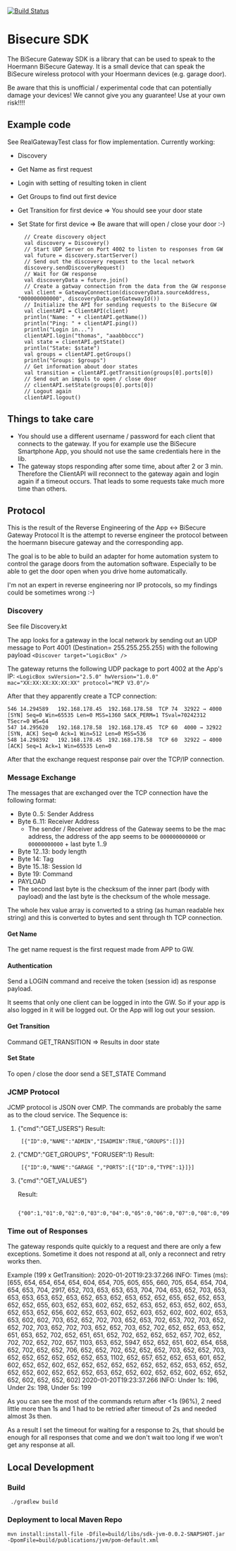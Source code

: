 [![Build Status](https://travis-ci.org/bisdk/sdk.svg?branch=master)](https://travis-ci.org/bisdk/sdk)

# Bisecure SDK

The BiSecure Gateway SDK is a library that can be used to speak to the Hoermann BiSecure Gateway.
It is a small device that can speak the BiSecure wireless protocol with your Hoermann devices (e.g. garage door).

Be aware that this is unofficial / experimental code that can potentially damage your devices! We cannot give you any guarantee! 
Use at your own risk!!!!  

## Example code
See RealGatewayTest class for flow implementation. 
Currently working:
- Discovery
- Get Name as first request
- Login with setting of resulting token in client
- Get Groups to find out first device
- Get Transition for first device => You should see your door state
- Set State for first device => Be aware that will open / close your door :-)

        // Create discovery object
        val discovery = Discovery()
        // Start UDP Server on Port 4002 to listen to responses from GW
        val future = discovery.startServer()
        // Send out the discovery request to the local network
        discovery.sendDiscoveryRequest()
        // Wait for GW response
        val discoveryData = future.join()
        // Create a gatway connection from the data from the GW response 
        val client = GatewayConnection(discoveryData.sourceAddress, "000000000000", discoveryData.getGatewayId())
        // Initialize the API for sending requests to the BiSecure GW
        val clientAPI = ClientAPI(client)
        println("Name: " + clientAPI.getName())
        println("Ping: " + clientAPI.ping())
        println("Login in...")
        clientAPI.login("thomas", "aaabbbccc")
        val state = clientAPI.getState()
        println("State: $state")
        val groups = clientAPI.getGroups()
        println("Groups: $groups")
        // Get information about door states
        val transition = clientAPI.getTransition(groups[0].ports[0])
        // Send out an impuls to open / close door
        // clientAPI.setState(groups[0].ports[0])
        // Logout again
        clientAPI.logout()

## Things to take care

- You should use a different username / password for each client that connects to the gateway. If you for example use the BiSecure Smartphone App, you should not use the same credentials here in the lib.
- The gateway stops responding after some time, about after 2 or 3 min. Therefore the ClientAPI will reconnect to the gateway again and login again if a timeout occurs. That leads to some requests take much more time than others.

## Protocol
This is the result of the Reverse Engineering of the App &lt;-> BiSecure Gateway Protocol
It is the attempt to reverse engineer the protocol between the hoermann bisecure gateway and the corresponding app.

The goal is to be able to build an adapter for home automation system to control the garage doors from the automation software. Especially to be able to get the door open when you drive home automatically.

I'm not an expert in reverse engineering nor IP protocols, so my findings could be sometimes wrong :-)

### Discovery
See file Discovery.kt

The app looks for a gateway in the local network by sending out an UDP message to Port 4001 (Destination= 255.255.255.255) with the following payload `<Discover target="LogicBox" />`

The gateway returns the following UDP package to port 4002 at the App's IP:
`<LogicBox swVersion="2.5.0" hwVersion="1.0.0" mac="XX:XX:XX:XX:XX:XX" protocol="MCP V3.0"/>`

After that they apparently create a TCP connection:
```
546	14.294589	192.168.178.45	192.168.178.58	TCP	74	32922 → 4000 [SYN] Seq=0 Win=65535 Len=0 MSS=1360 SACK_PERM=1 TSval=70242312 TSecr=0 WS=64
547	14.295620	192.168.178.58	192.168.178.45	TCP	60	4000 → 32922 [SYN, ACK] Seq=0 Ack=1 Win=512 Len=0 MSS=536
548	14.298392	192.168.178.45	192.168.178.58	TCP	60	32922 → 4000 [ACK] Seq=1 Ack=1 Win=65535 Len=0
```
After that the exchange request response pair over the TCP/IP connection. 

### Message Exchange
The messages that are exchanged over the TCP connection have the following format:
* Byte 0..5: Sender Address 
* Byte 6..11: Receiver Address
    - The sender / Receiver address of the Gateway seems to be the mac address, the address of the app seems to be `000000000000` or `00000000000` + last byte 1..9
* Byte 12..13: body length
* Byte 14: Tag
* Byte 15..18: Session Id
* Byte 19: Command
* PAYLOAD
* The second last byte is the checksum of the inner part (body with payload) and the last byte is the checksum of the whole message. 

The whole hex value array is converted to a string (as human readable hex string) and this is converted to bytes and sent through th TCP connection.

#### Get Name
The get name request is the first request made from APP to GW.

#### Authentication
Send a LOGIN command and receive the token (session id) as response payload.

It seems that only one client can be logged in into the GW. So if your app is also logged in it will be logged out. Or the App will log out your session.

#### Get Transition
Command GET_TRANSITION => Results in door state

#### Set State
To open / close the door send a SET_STATE Command

### JCMP Protocol

JCMP protocol is JSON over CMP. The commands are probably the same as to the cloud service.
The Sequence is:

1. {"cmd":"GET_USERS"}
    Result:
    
        [{"ID":0,"NAME":"ADMIN","ISADMIN":TRUE,"GROUPS":[]}]
2. {"CMD":"GET_GROUPS", "FORUSER":1}
    Result:
    
        [{"ID":0,"NAME":"GARAGE ","PORTS":[{"ID":0,"TYPE":1}]}]
3. {"cmd":"GET_VALUES"}
    
    Result: 
    
        {"00":1,"01":0,"02":0,"03":0,"04":0,"05":0,"06":0,"07":0,"08":0,"09":0,"10":0,"11":0,"12":0,"13":0,"14":0,"15":0,"16":0,"17":0,"18":0,"19":0,"20":0,"21":0,"22":0,"23":0,"24":0,"25":0,"26":0,"27":0,"28":0,"29":0,"30":0,"31":0,"32":0,"33":0,"34":0,"35":0,"36":0,"37":0,"38":0,"39":0,"40":0,"41":0,"42":0,"43":0,"44":0,"45":0,"46":0,"47":0,"48":0,"49":0,"50":0,"51":0,"52":0,"53":0,"54":0,"55":0,"56":0,"57":0,"58":0,"59":0,"60":0,"61":0,"62":0,"63":0}

### Time out of Responses

The gateway responds quite quickly to a request and there are only a few exceptions.
Sometime it does not respond at all, only a reconnect and retry works then.

Example (199 x GetTransition):
2020-01-20T19:23:37.266 INFO: Times (ms): [655, 654, 654, 654, 654, 604, 654, 705, 605, 655, 660, 705, 654, 654, 704, 654, 653, 704, 2917, 652, 703, 653, 653, 653, 704, 704, 653, 652, 703, 653, 653, 653, 653, 652, 653, 652, 653, 652, 653, 652, 652, 655, 652, 652, 653, 652, 652, 655, 603, 652, 653, 602, 652, 652, 653, 652, 653, 652, 602, 653, 652, 653, 652, 656, 602, 652, 653, 602, 652, 603, 652, 602, 602, 602, 653, 653, 602, 602, 703, 652, 652, 702, 703, 652, 653, 702, 653, 702, 703, 652, 652, 702, 703, 652, 702, 703, 652, 652, 703, 652, 702, 652, 652, 653, 652, 651, 653, 652, 702, 652, 651, 651, 652, 702, 652, 652, 652, 657, 702, 652, 702, 702, 652, 702, 657, 1103, 653, 652, 5947, 652, 652, 651, 602, 654, 658, 652, 702, 652, 652, 706, 652, 652, 702, 652, 652, 652, 703, 652, 652, 703, 652, 652, 652, 652, 652, 652, 653, 1102, 652, 657, 652, 652, 653, 601, 652, 602, 652, 652, 602, 652, 652, 652, 652, 652, 652, 652, 652, 653, 652, 652, 652, 652, 602, 652, 652, 652, 653, 652, 652, 602, 652, 652, 602, 652, 652, 652, 602, 652, 652, 602]
2020-01-20T19:23:37.266 INFO: Under 1s: 196, Under 2s: 198, Under 5s: 199 

As you can see the most of the commands return after <1s (96%), 2 need little more than 1s and 1 had to be retried after timeout of 2s and needed almost 3s then.

As a result I set the timeout for waiting for a response to 2s, that should be enough for all responses that come and we don't wait too long if we won't get any response at all. 


## Local Development

### Build

     ./gradlew build
     
### Deployment to local Maven Repo

    mvn install:install-file -Dfile=build/libs/sdk-jvm-0.0.2-SNAPSHOT.jar -DpomFile=build/publications/jvm/pom-default.xml
